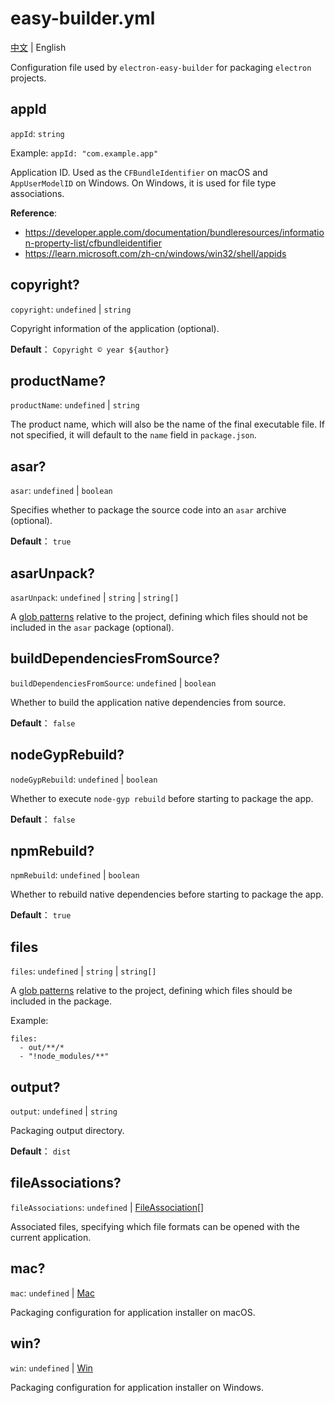 # easy-builder.yml
[中文](../zh/base.md) | English

Configuration file used by `electron-easy-builder` for packaging `electron` projects.

## appId
`appId`: `string`

Example: `appId: "com.example.app"`

Application ID. Used as the `CFBundleIdentifier` on macOS and `AppUserModelID` on Windows. On Windows, it is used for file type associations.

**Reference**:
* https://developer.apple.com/documentation/bundleresources/information-property-list/cfbundleidentifier
* https://learn.microsoft.com/zh-cn/windows/win32/shell/appids

## copyright?
`copyright`: `undefined` | `string`

Copyright information of the application (optional).

**Default**：
`Copyright © year ${author}`

## productName?
`productName`: `undefined` | `string`

The product name, which will also be the name of the final executable file. If not specified, it will default to the `name` field in `package.json`.

## asar?
`asar`: `undefined` | `boolean`

Specifies whether to package the source code into an `asar` archive (optional).

**Default**：
`true`

## asarUnpack?
`asarUnpack`: `undefined` | `string` | `string[]`

A [glob patterns](https://www.electron.build/file-patterns) relative to the project, defining which files should not be included in the `asar` package (optional).

## buildDependenciesFromSource?
`buildDependenciesFromSource`: `undefined` | `boolean`

Whether to build the application native dependencies from source.

**Default**：
`false`

## nodeGypRebuild?
`nodeGypRebuild`: `undefined` | `boolean`

Whether to execute `node-gyp rebuild` before starting to package the app.

**Default**：
`false`

## npmRebuild?
`npmRebuild`: `undefined` | `boolean`

Whether to rebuild native dependencies before starting to package the app.

**Default**：
`true`

## files
`files`: `undefined` | `string` | `string[]`

A [glob patterns](https://www.electron.build/file-patterns) relative to the project, defining which files should be included in the package.

Example:
```
files:
  - out/**/*
  - "!node_modules/**"   
```

## output?
`output`: `undefined` | `string`

Packaging output directory.

**Default**：
`dist`

## fileAssociations?
`fileAssociations`: `undefined` | [FileAssociation](fileAssociation.md)[]

Associated files, specifying which file formats can be opened with the current application.

## mac?
`mac`: `undefined` | [Mac](mac/base.md)

Packaging configuration for application installer on macOS.

## win?
`win`: `undefined` | [Win](win/base.md)

Packaging configuration for application installer on Windows.